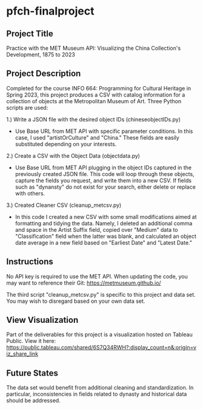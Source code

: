 # pfch-finalproject

## Project Title 

Practice with the MET Museum API: Visualizing the China Collection's Development, 1875 to 2023

## Project Description
Completed for the course INFO 664: Programming for Cultural Heritage in Spring 2023, this project produces a CSV with catalog information for a collection of objects at the Metropolitan Museum of Art. Three Python scripts are used:

 1.) Write a JSON file with the desired object IDs (chineseobjectIDs.py)
- Use Base URL from MET API with specific parameter conditions. In this case, I used "artistOrCulture" and "China." These fields are easily substituted    depending on your interests.
 
 2.) Create a CSV with the Object Data (objectdata.py)
- Use Base URL from MET API plugging in the object IDs captured in the previously created JSON file. This code will loop through these objects, capture the fields you request, and write them into a new CSV. If fields such as "dynansty" do not exist for your search, either delete or replace with others.
 
 3.) Created Cleaner CSV (cleanup_metcsv.py)
- In this code I created a new CSV with some small modifications aimed at formatting and tidying the data. Namely, I deleted an additional comma and space in the Artist Suffix field, copied over "Medium" data to "Classification" field when the latter was blank, and calculated an object date average in a new field based on "Earliest Date" and "Latest Date." 
 
## Instructions
No API key is required to use the MET API. When updating the code, you may want to reference their Git: https://metmuseum.github.io/

The third script "cleanup_metcsv.py" is specific to this project and data set. You may wish to disregard based on your own data set. 

## View Visualization

Part of the deliverables for this project is a visualization hosted on Tableau Public. View it here: https://public.tableau.com/shared/6S7Q34RWH?:display_count=n&:origin=viz_share_link

## Future States

The data set would benefit from additional cleaning and standardization. In particular, inconsistencies in fields related to dynasty and historical data should be addressed. 


 

